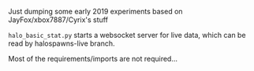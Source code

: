 Just dumping some early 2019 experiments based on JayFox/xbox7887/Cyrix's stuff

`halo_basic_stat.py` starts a websocket server for live data, which can be read by halospawns-live branch.

Most of the requirements/imports are not required...